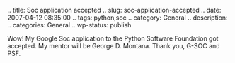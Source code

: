 .. title: Soc application accepted
.. slug: soc-application-accepted
.. date: 2007-04-12 08:35:00
.. tags: python,soc
.. category: General
.. description: 
.. categories: General
.. wp-status: publish

Wow! My Google Soc application to the Python Software Foundation got accepted. My mentor will be George D. Montana. Thank you, G-SOC and PSF.
